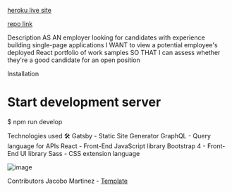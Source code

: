 [heroku live site](https://vast-everglades-57738.herokuapp.com/)


[repo link](https://github.com/InaWise/20.-React-Challenge-React-Portfolio/edit/main/README.md)

Description
AS AN employer looking for candidates with experience building single-page applications
I WANT to view a potential employee's deployed React portfolio of work samples
SO THAT I can assess whether they're a good candidate for an open position


Installation

# Start development server
$ npm run develop








Technologies used 🛠️
Gatsby - Static Site Generator
GraphQL - Query language for APIs
React - Front-End JavaScript library
Bootstrap 4 - Front-End UI library
Sass - CSS extension language


![image](https://user-images.githubusercontent.com/77795818/126538651-5f6c3471-7af6-47a1-abe4-8152c08ecd42.png)


Contributors
Jacobo Martinez - [Template](https://github.com/cobidev/gatsby-simplefolio) 
